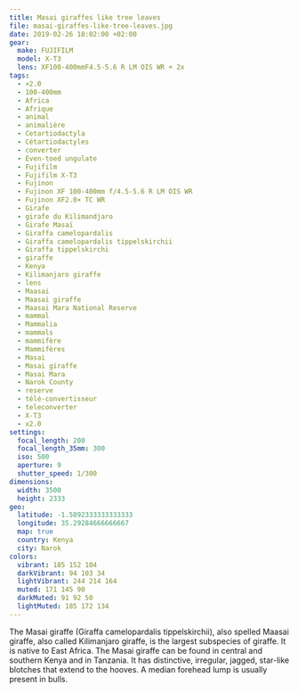 ```yaml
---
title: Masai giraffes like tree leaves
file: masai-giraffes-like-tree-leaves.jpg
date: 2019-02-26 18:02:00 +02:00
gear:
  make: FUJIFILM
  model: X-T3
  lens: XF100-400mmF4.5-5.6 R LM OIS WR + 2x
tags:
  - ×2.0
  - 100-400mm
  - Africa
  - Afrique
  - animal
  - animalière
  - Cetartiodactyla
  - Cétartiodactyles
  - converter
  - Even-toed ungulate
  - Fujifilm
  - Fujifilm X-T3
  - Fujinon
  - Fujinon XF 100-400mm f/4.5-5.6 R LM OIS WR
  - Fujinon XF2.0× TC WR
  - Girafe
  - girafe du Kilimandjaro
  - Girafe Masaï
  - Giraffa camelopardalis
  - Giraffa camelopardalis tippelskirchii
  - Giraffa tippelskirchi
  - giraffe
  - Kenya
  - Kilimanjaro giraffe
  - lens
  - Maasai
  - Maasai giraffe
  - Maasai Mara National Reserve
  - mammal
  - Mammalia
  - mammals
  - mammifère
  - Mammifères
  - Masai
  - Masai giraffe
  - Masai Mara
  - Narok County
  - reserve
  - télé-convertisseur
  - teleconverter
  - X-T3
  - x2.0
settings:
  focal_length: 200
  focal_length_35mm: 300
  iso: 500
  aperture: 9
  shutter_speed: 1/300
dimensions:
  width: 3500
  height: 2333
geo:
  latitude: -1.5892333333333333
  longitude: 35.29284666666667
  map: true
  country: Kenya
  city: Narok
colors:
  vibrant: 185 152 104
  darkVibrant: 94 103 34
  lightVibrant: 244 214 164
  muted: 171 145 90
  darkMuted: 91 92 50
  lightMuted: 185 172 134
---
```


The Masai giraffe (Giraffa camelopardalis tippelskirchii), also spelled Maasai giraffe, also called Kilimanjaro giraffe, is the largest subspecies of giraffe. It is native to East Africa. The Masai giraffe can be found in central and southern Kenya and in Tanzania. It has distinctive, irregular, jagged, star-like blotches that extend to the hooves. A median forehead lump is usually present in bulls.
